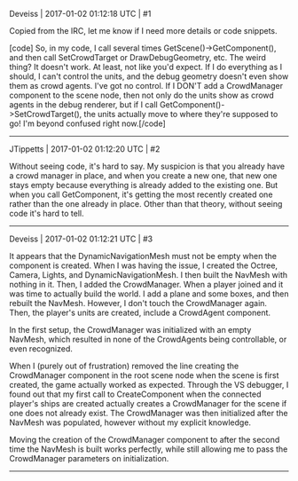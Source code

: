 Deveiss | 2017-01-02 01:12:18 UTC | #1

Copied from the IRC, let me know if I need more details or code snippets.

[code]<Deveiss> So, in my code, I call several times GetScene()->GetComponent<CrowdManager>(), and then call SetCrowdTarget or DrawDebugGeometry, etc.
<Deveiss> The weird thing? It doesn't work. At least, not like you'd expect.
<Deveiss> If I do everything as I should, I can't control the units, and the debug geometry doesn't even show them as crowd agents. I've got no control.
<Deveiss> If I DON'T add a CrowdManager component to the scene node, then not only do the units show as crowd agents in the debug renderer, but if I call GetComponent<CrowdManager>()->SetCrowdTarget(), the units actually move to where they're supposed to go!
<Deveiss> I'm beyond confused right now.[/code]

-------------------------

JTippetts | 2017-01-02 01:12:20 UTC | #2

Without seeing code, it's hard to say. My suspicion is that you already have a crowd manager in place, and when you create a new one, that new one stays empty because everything is already added to the existing one. But when you call GetComponent, it's getting the most recently created one rather than the one already in place. Other than that theory, without seeing code it's hard to tell.

-------------------------

Deveiss | 2017-01-02 01:12:21 UTC | #3

It appears that the DynamicNavigationMesh must not be empty when the component is created. When I was having the issue, I created the Octree, Camera, Lights, and DynamicNavigationMesh. I then built the NavMesh with nothing in it. Then, I added the CrowdManager. When a player joined and it was time to actually build the world. I add a plane and some boxes, and then rebuilt the NavMesh. However, I don't touch the CrowdManager again. Then, the player's units are created, include a CrowdAgent component.

In the first setup, the CrowdManager was initialized with an empty NavMesh, which resulted in none of the CrowdAgents being controllable, or even recognized.

When I (purely out of frustration) removed the line creating the CrowdManager component in the root scene node when the scene is first created, the game actually worked as expected. Through the VS debugger, I found out that my first call to CreateComponent<CrowdAgent> when the connected player's ships are created actually creates a CrowdManager for the scene if one does not already exist. The CrowdManager was then initialized after the NavMesh was populated, however without my explicit knowledge.

Moving the creation of the CrowdManager component to  after the second time the NavMesh is built works perfectly, while still allowing me to pass the CrowdManager parameters on initialization.

-------------------------

